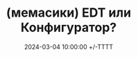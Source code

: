 ---
title: (мемасики) EDT или Конфигуратор?
date: 2024-03-04 10:00:00 +/-TTTT
media_subpath: /assets/posts/memes/
categories: [Мемасики]
tags: [1С, Мемасики, Желтый Чайник 1С]
image:
  path: 2024-03-04-edt-konfig.jpg
links:
  top: false
  bottom: true
  values:
  - name: Telegram
    url: https://t.me/JuniorOneS/621
---